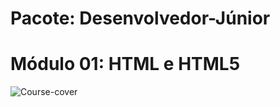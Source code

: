 # Pacote: Desenvolvedor-Júnior
# Módulo 01: HTML e HTML5

![Course-cover](https://hugocursos.com.br/sistema/styles/img/cursos/05-08-2024-05-57-54-705.webp "Course-cover")

